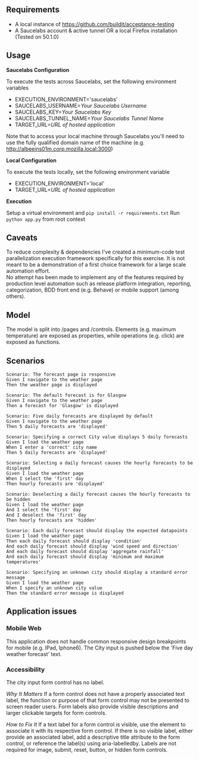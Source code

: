 ## Requirements

* A local instance of https://github.com/buildit/acceptance-testing
* A Saucelabs account & active tunnel OR a local Firefox installation (Tested on 50.1.0)

## Usage

**Saucelabs Configuration**

To execute the tests across Saucelabs, set the following environment variables

* EXECUTION_ENVIRONMENT='saucelabs'
* SAUCELABS_USERNAME=*Your Saucelabs Username*
* SAUCELABS_KEY=*Your Saucelabs Key*
* SAUCELABS_TUNNEL_NAME=*Your Saucelabs Tunnel Name*
* TARGET_URL=*URL of hosted application*

Note that to access your local machine through Saucelabs you'll need to use the fully qualified domain name of the machine (e.g. http://albeeins01m.corp.mozilla.local:3000)

**Local Configuration**

To execute the tests locally, set the following environment variable

* EXECUTION_ENVIRONMENT='local' 
* TARGET_URL=*URL of hosted application*

**Execution**

Setup a virtual environment and `pip install -r requirements.txt`
Run `python app.py` from root context

## Caveats

To reduce complexity & dependencies I've created a minimum-code test parallelization execution framework specifically for this exercise.
 It is not meant to be a demonstration of a first choice framework for a large scale automation effort.  
 No attempt has been made to implement any of the features required by production level automation such as 
 release platform integration, reporting, categorization, BDD front end (e.g. Behave) or mobile support (among others).
 
## Model 
 
The model is split into /pages and /controls.  Elements (e.g. maximum temperature) are exposed as properties, while 
operations (e.g. click) are exposed as functions.
 
 
## Scenarios

    Scenario: The forecast page is responsive
    Given I navigate to the weather page
    Then the weather page is displayed
    
    Scenario: The default forecast is for Glasgow
    Given I navigate to the weather page
    Then a forecast for 'Glasgow' is displayed
    
    Scenario: Five daily forecasts are displayed by default
    Given I navigate to the weather page
    Then 5 daily forecasts are 'displayed'
    
    Scenario: Specifying a correct City value displays 5 daily forecasts
    Given I load the weather page
    When I enter a 'correct' city name
    Then 5 daily forecasts are 'displayed'
    
    Scenario: Selecting a daily forecast causes the hourly forecasts to be displayed
    Given I load the weather page
    When I select the 'first' day
    Then hourly forecasts are 'displayed'
    
    Scenario: Deselecting a daily forecast causes the hourly forecasts to be hidden
    Given I load the weather page
    And I select the 'first' day
    And I deselect the 'first' day
    Then hourly forecasts are 'hidden'

    Scenario: Each daily forecast should display the expected datapoints
    Given I load the weather page
    Then each daily forecast should display 'condition'
    And each daily forecast should display 'wind speed and direction'
    And each daily forecast should display 'aggregate rainfall'
    And each daily forecast should display 'minimum and maximum temperatures'

    Scenario: Specifying an unknown city should display a standard error message
    Given I load the weather page
    When I specify an unknown city value
    Then the standard error message is displayed

## Application issues

### Mobile Web

This application does not handle common responsive design breakpoints for mobile (e.g. IPad, Iphone6).  The City input 
is pushed below the 'Five day weather forecast' text.

### Accessibility

The city input form control has no label.

*Why It Matters*
If a form control does not have a properly associated text label, the function or purpose of that form control 
may not be presented to screen reader users. Form labels also provide visible descriptions and larger clickable 
targets for form controls.

*How to Fix It*
If a text label for a form control is visible, use the element to associate it with its respective form control. 
If there is no visible label, either provide an associated label, add a descriptive title attribute to the form 
control, or reference the label(s) using aria-labelledby. Labels are not required for image, submit, reset, button, 
or hidden form controls.